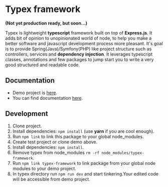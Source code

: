 # Typex framework
**(Not yet production ready, but soon...)**

Typex is lightweight **typescript** framework built on top of **Express.js**. It adds bit of opinion to unopinionated 
world of node, to help you make a better software and javascript development process more pleasant. It's goal is to provide
Spring(Java)/Symfony(PHP) like project structure such as controllers, services and **dependency injection**. It leverages 
typescript classes, annotations and few packages to jump start you to write a very good structured and readable code.

## Documentation
* Demo project is [here](https://typex-framework.gitbooks.io/typex-framework).
* You can find documentation [here](https://typex-framework.gitbooks.io/typex-framework).

## Development
1. Clone project.
2. Install dependencies: ```npm install``` (use **yarn** if you are cool enough).
3. Run ```npm link``` to link this package to your global node_modules.
4. Create test project or clone demo above.
5. Install dependencies: ```npm install```.
6. Remove typex from node_modules ```rm -rf node_modules/typex-framework```.
7. Run ```npm link typex-framework``` to link package from your global node modules to your demo project.
8. In typex directory run ```npm run dev``` and start tinkering.Your edited code will be accessible from demo project.
